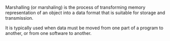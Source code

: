 Marshalling (or marshaling) is the process of transforming memory representation of an object into a data format that is suitable for storage and transmission.

It is typically used when data must be moved from one part of a program to another, or from one software to another.
